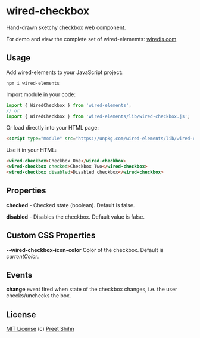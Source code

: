 # wired-checkbox
Hand-drawn sketchy checkbox web component.

For demo and view the complete set of wired-elememts: [wiredjs.com](http://wiredjs.com/)

## Usage

Add wired-elements to your JavaScript project:
```
npm i wired-elements
```

Import module in your code:

```javascript
import { WiredCheckbox } from 'wired-elements';
// or
import { WiredCheckbox } from 'wired-elements/lib/wired-checkbox.js';
```

Or load directly into your HTML page:
```html
<script type="module" src="https://unpkg.com/wired-elements/lib/wired-checkbox.js"></script>
```

Use it in your HTML:
```html
<wired-checkbox>Checkbox One</wired-checkbox>
<wired-checkbox checked>Checkbox Two</wired-checkbox>
<wired-checkbox disabled>Disabled checkbox</wired-checkbox>
```

## Properties

**checked** - Checked state (boolean). Default is false.

**disabled** - Disables the checkbox. Default value is false. 

## Custom CSS Properties

**--wired-checkbox-icon-color** Color of the checkbox. Default is *currentColor*.

## Events
**change** event fired when state of the checkbox changes, i.e. the user checks/unchecks the box.

## License
[MIT License](https://github.com/rough-stuff/wired-elements/blob/master/LICENSE) (c) [Preet Shihn](https://twitter.com/preetster)
